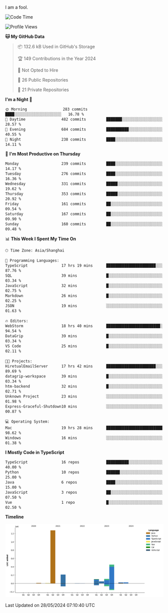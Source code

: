 I am a fool.

<!--START_SECTION:waka-->
![Code Time](http://img.shields.io/badge/Code%20Time-1%2C465%20hrs%209%20mins-blue)

![Profile Views](http://img.shields.io/badge/Profile%20Views-0-blue)

**🐱 My GitHub Data** 

> 📦 132.6 kB Used in GitHub's Storage 
 > 
> 🏆 149 Contributions in the Year 2024
 > 
> 🚫 Not Opted to Hire
 > 
> 📜 26 Public Repositories 
 > 
> 🔑 21 Private Repositories 
 > 
**I'm a Night 🦉** 

```text
🌞 Morning                283 commits         ████░░░░░░░░░░░░░░░░░░░░░   16.78 % 
🌆 Daytime                482 commits         ███████░░░░░░░░░░░░░░░░░░   28.57 % 
🌃 Evening                684 commits         ██████████░░░░░░░░░░░░░░░   40.55 % 
🌙 Night                  238 commits         ████░░░░░░░░░░░░░░░░░░░░░   14.11 % 
```
📅 **I'm Most Productive on Thursday** 

```text
Monday                   239 commits         ████░░░░░░░░░░░░░░░░░░░░░   14.17 % 
Tuesday                  276 commits         ████░░░░░░░░░░░░░░░░░░░░░   16.36 % 
Wednesday                331 commits         █████░░░░░░░░░░░░░░░░░░░░   19.62 % 
Thursday                 353 commits         █████░░░░░░░░░░░░░░░░░░░░   20.92 % 
Friday                   161 commits         ██░░░░░░░░░░░░░░░░░░░░░░░   09.54 % 
Saturday                 167 commits         ██░░░░░░░░░░░░░░░░░░░░░░░   09.90 % 
Sunday                   160 commits         ██░░░░░░░░░░░░░░░░░░░░░░░   09.48 % 
```


📊 **This Week I Spent My Time On** 

```text
🕑︎ Time Zone: Asia/Shanghai

💬 Programming Languages: 
TypeScript               17 hrs 19 mins      ██████████████████████░░░   87.76 % 
SQL                      39 mins             █░░░░░░░░░░░░░░░░░░░░░░░░   03.34 % 
JavaScript               32 mins             █░░░░░░░░░░░░░░░░░░░░░░░░   02.75 % 
Markdown                 26 mins             █░░░░░░░░░░░░░░░░░░░░░░░░   02.25 % 
JSON                     19 mins             ░░░░░░░░░░░░░░░░░░░░░░░░░   01.63 % 

🔥 Editors: 
WebStorm                 18 hrs 40 mins      ████████████████████████░   94.54 % 
DataGrip                 39 mins             █░░░░░░░░░░░░░░░░░░░░░░░░   03.34 % 
VS Code                  25 mins             █░░░░░░░░░░░░░░░░░░░░░░░░   02.11 % 

🐱‍💻 Projects: 
HiretualEmailServer      17 hrs 42 mins      ██████████████████████░░░   89.69 % 
datagrip-workspace       39 mins             █░░░░░░░░░░░░░░░░░░░░░░░░   03.34 % 
htm-backend              32 mins             █░░░░░░░░░░░░░░░░░░░░░░░░   02.71 % 
Unknown Project          23 mins             ░░░░░░░░░░░░░░░░░░░░░░░░░   01.98 % 
Express-Graceful-Shutdown10 mins             ░░░░░░░░░░░░░░░░░░░░░░░░░   00.87 % 

💻 Operating System: 
Mac                      19 hrs 28 mins      █████████████████████████   98.62 % 
Windows                  16 mins             ░░░░░░░░░░░░░░░░░░░░░░░░░   01.38 % 
```

**I Mostly Code in TypeScript** 

```text
TypeScript               16 repos            ██████████░░░░░░░░░░░░░░░   40.00 % 
Python                   10 repos            ██████░░░░░░░░░░░░░░░░░░░   25.00 % 
Java                     6 repos             ████░░░░░░░░░░░░░░░░░░░░░   15.00 % 
JavaScript               3 repos             ██░░░░░░░░░░░░░░░░░░░░░░░   07.50 % 
Vue                      1 repo              █░░░░░░░░░░░░░░░░░░░░░░░░   02.50 % 
```



**Timeline**

![Lines of Code chart](https://raw.githubusercontent.com/VeejaLiu/VeejaLiu/master/assets/bar_graph.png)


 Last Updated on 28/05/2024 07:10:40 UTC
<!--END_SECTION:waka-->
